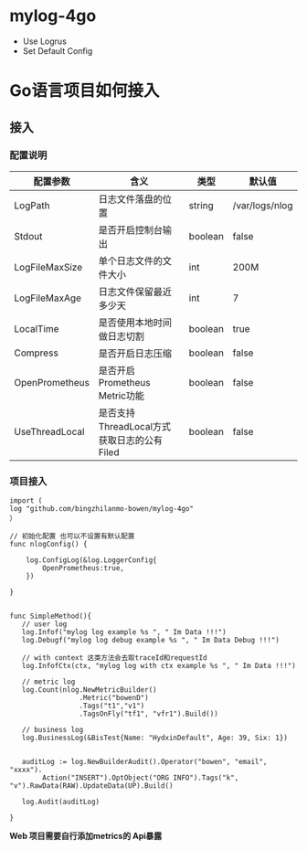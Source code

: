 # mylog-4go
- Use Logrus
- Set Default Config

# Go语言项目如何接入

## 接入

### 配置说明
|  配置参数   | 含义  |  类型  |  默认值  |
|  ----  | ----  | ----  | ----  |
| LogPath  | 日志文件落盘的位置 | string | /var/logs/nlog |
| Stdout  | 是否开启控制台输出 | boolean | false |
| LogFileMaxSize  | 单个日志文件的文件大小 | int | 200M |
| LogFileMaxAge  | 日志文件保留最近多少天 | int | 7 |
| LocalTime  | 是否使用本地时间做日志切割 | boolean | true |
| Compress  | 是否开启日志压缩 | boolean | false |
| OpenPrometheus  | 是否开启Prometheus Metric功能 | boolean | false |
| UseThreadLocal  | 是否支持ThreadLocal方式获取日志的公有Filed | boolean | false |


### 项目接入

```$xslt
import (
log "github.com/bingzhilanmo-bowen/mylog-4go"
）

// 初始化配置 也可以不设置有默认配置
func nlogConfig() {

	log.ConfigLog(&log.LoggerConfig{
		OpenPrometheus:true,
	})

}


func SimpleMethod(){
   // user log
   log.Infof("mylog log example %s ", " Im Data !!!")
   log.Debugf("mylog log debug example %s ", " Im Data Debug !!!")
   
   // with context 这类方法会去取traceId和requestId
   log.InfofCtx(ctx, "mylog log with ctx example %s ", " Im Data !!!")
   
   // metric log 
   log.Count(nlog.NewMetricBuilder()
                 .Metric("bowenD")
                 .Tags("t1","v1")
                 .TagsOnFly("tf1", "vfr1").Build())
                 
   // business log
   log.BusinessLog(&BisTest{Name: "HydxinDefault", Age: 39, Six: 1})    
   
   
   auditLog := log.NewBuilderAudit().Operator("bowen", "email", "xxxx").
		Action("INSERT").OptObject("ORG INFO").Tags("k", "v").RawData(RAW).UpdateData(UP).Build()

   log.Audit(auditLog)          
   
}
```
**Web 项目需要自行添加metrics的 Api暴露**

